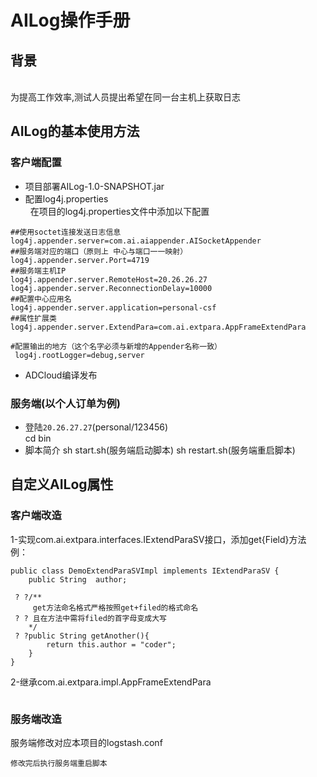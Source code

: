 # AILog操作手册

## 背景
<br>
为提高工作效率,测试人员提出希望在同一台主机上获取日志

## AILog的基本使用方法
### 客户端配置
 * 项目部署AILog-1.0-SNAPSHOT.jar<br>
 * 配置log4j.properties<br>
   在项目的log4j.properties文件中添加以下配置
 ```
 ##使用soctet连接发送日志信息
log4j.appender.server=com.ai.aiappender.AISocketAppender
##服务端对应的端口（原则上 中心与端口一一映射）
log4j.appender.server.Port=4719
##服务端主机IP
log4j.appender.server.RemoteHost=20.26.26.27
log4j.appender.server.ReconnectionDelay=10000
##配置中心应用名
log4j.appender.server.application=personal-csf
##属性扩展类
log4j.appender.server.ExtendPara=com.ai.extpara.AppFrameExtendPara
```
```
#配置输出的地方（这个名字必须与新增的Appender名称一致）
 log4j.rootLogger=debug,server
```
* ADCloud编译发布

### 服务端(以个人订单为例)
 * 登陆`20.26.27.27`(personal/123456)<br>
  cd bin
 * 脚本简介
sh start.sh(服务端启动脚本)
sh restart.sh(服务端重启脚本)

## 自定义AILog属性
### 客户端改造

1-实现com.ai.extpara.interfaces.IExtendParaSV接口，添加get{Field}方法
例：
 
```
public class DemoExtendParaSVImpl implements IExtendParaSV {
    public String  author;
    
 ? ?/**
     get方法命名格式严格按照get+filed的格式命名
 ? ? 且在方法中需将filed的首字母变成大写
    */
 ? ?public String getAnother(){
        return this.author = "coder";
    }
}
```
2-继承com.ai.extpara.impl.AppFrameExtendPara
```
```
### 服务端改造
服务端修改对应本项目的logstash.conf
```
修改完后执行服务端重启脚本




 






